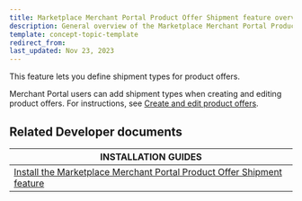 ```yaml
---
title: Marketplace Merchant Portal Product Offer Shipment feature overview
description: General overview of the Marketplace Merchant Portal Product Offer Shipment feature
template: concept-topic-template
redirect_from:
last_updated: Nov 23, 2023
---
```


This feature lets you define shipment types for product offers.

Merchant Portal users can add shipment types when creating and editing product offers. For instructions, see [Create and edit product offers](/docs/pbc/all/offer-management/{{page.version}}/unified-commerce/unified-commerce-create-and-edit-product-offers.html).

## Related Developer documents

| INSTALLATION GUIDES|
| -------------- |
| [Install the Marketplace Merchant Portal Product Offer Shipment feature](/docs/pbc/all/offer-management/{{page.version}}/marketplace/install-and-upgrade/install-features/install-the-marketplace-merchant-portal-product-offer-shipment-feature.html) |
